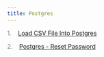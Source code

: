 ```yaml
---
title: Postgres
---
```


<span style="color: grey">1.</span>&nbsp;&nbsp; &nbsp;<a id="listitem1" href="Load_CSV_File_Into_Postgres.html">Load CSV File Into Postgres</a>

<span style="color: grey">2.</span>&nbsp;&nbsp; &nbsp;<a id="listitem2" href="Postgres_-_Reset_Password.html">Postgres - Reset Password</a>
<script>gMaxNum=3-1</script>
